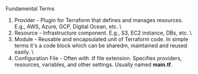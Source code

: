 Fundamental Terms

1. Provider - Plugin for Terraform that defines and manages resources. 
    E.g., AWS, Azure, GCP, Digital Ocean, etc. \
2. Resource - Infrastructure component. E.g., S3, EC2 instance, DBs, etc. \
3. Module - Reusable and encapsulated unit of Terraform code. In simple terms it's a code block which can be sharedm, maintained and reused 
    easily. \
4. Configuration File - Often with .tf file extension. Specifies 
    providers, resources, variables, and other settings. Usually named 
    **main.tf**.